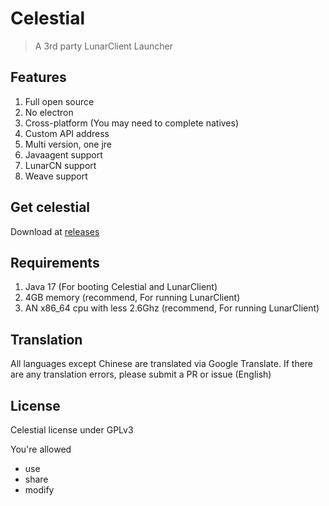 # Celestial

> A 3rd party LunarClient Launcher

## Features

1. Full open source
2. No electron
3. Cross-platform (You may need to complete natives)
4. Custom API address
5. Multi version, one jre
6. Javaagent support
7. LunarCN support
8. Weave support

## Get celestial

Download at [releases](https://github.com/cubewhy/celestial/releases)

## Requirements

1. Java 17 (For booting Celestial and LunarClient)
2. 4GB memory (recommend, For running LunarClient)
3. AN x86_64 cpu with less 2.6Ghz (recommend, For running LunarClient)

## Translation

All languages except Chinese are translated via Google Translate.
If there are any translation errors, please submit a PR or issue (English)

## License

Celestial license under GPLv3

You're allowed

- use
- share
- modify

